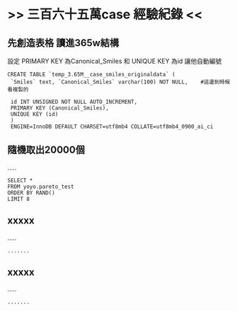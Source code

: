 # >> 三百六十五萬case 經驗紀錄 << #





## 先創造表格 讀進365w結構 ##
設定 PRIMARY KEY 為Canonical_Smiles
 和 UNIQUE KEY 為id 讓他自動編號

```
CREATE TABLE `temp_3.65M__case_smiles_originaldata` (
 `Smiles` text, `Canonical_Smiles` varchar(100) NOT NULL,    #這邊到時候看複製的
 
 id INT UNSIGNED NOT NULL AUTO_INCREMENT,
 PRIMARY KEY (Canonical_Smiles),
 UNIQUE KEY (id)
 )
 ENGINE=InnoDB DEFAULT CHARSET=utf8mb4 COLLATE=utf8mb4_0900_ai_ci
```



## 隨機取出20000個 ##
.....

```
SELECT * 
FROM yoyo.pareto_test
ORDER BY RAND()
LIMIT 8
```



## xxxxx ##
.....

```
.......
```



## xxxxx ##
.....

```
.......
```

